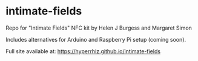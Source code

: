 # intimate-fields
Repo for "Intimate Fields" NFC kit by Helen J Burgess and Margaret Simon

Includes alternatives for Arduino and Raspberry Pi setup (coming soon).

Full site available at: https://hyperrhiz.github.io/intimate-fields
